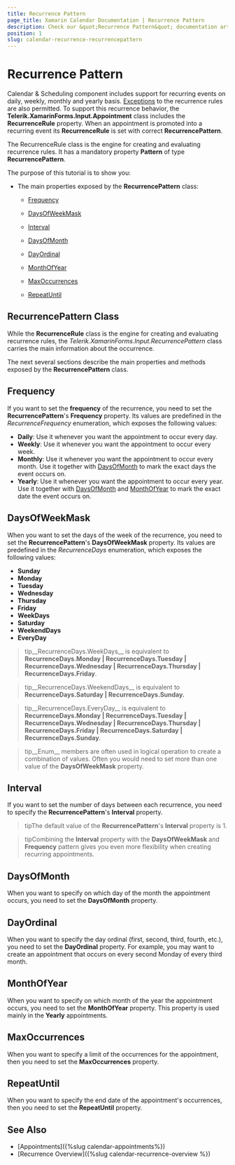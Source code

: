 ```yaml
---
title: Recurrence Pattern
page_title: Xamarin Calendar Documentation | Recurrence Pattern
description: Check our &quot;Recurrence Pattern&quot; documentation article for Telerik Calendar for Xamarin control.
position: 1
slug: calendar-recurrence-recurrencepattern
---
```


# Recurrence Pattern

Calendar &amp; Scheduling  component includes support for recurring events on daily, weekly, monthly and yearly basis. [Exceptions](#Exceptions) to the recurrence rules are also permitted. To support this recurrence behavior, the **Telerik.XamarinForms.Input.Appointment** class includes the __RecurrenceRule__ property. When an appointment is promoted into a recurring event its __RecurrenceRule__ is set with correct __RecurrencePattern__.

The RecurrenceRule class is the engine for creating and evaluating recurrence rules. It has a mandatory property __Pattern__ of type __RecurrencePattern__.

The purpose of this tutorial is to show you:

* The main properties exposed by the __RecurrencePattern__ class:

	* [Frequency](#frequency)

	* [DaysOfWeekMask](#daysofweekmask)

	* [Interval](#interval)

	* [DaysOfMonth](#daysofmonth)

	* [DayOrdinal](#dayordinal)

	* [MonthOfYear](#monthofyear)

	* [MaxOccurrences](#maxoccurrences)
	
	* [RepeatUntil](#repeatuntil)
	
## RecurrencePattern Class

While the **RecurrenceRule** class is the engine for creating and evaluating recurrence rules, the *Telerik.XamarinForms.Input.RecurrencePattern* class carries the main information about the occurrence.        

The next several sections describe the main properties and methods exposed by the __RecurrencePattern__ class.        

## Frequency

If you want to set the __frequency__ of the recurrence, you need to set the __RecurrencePattern__'s __Frequency__ property. Its values are predefined in the *RecurrenceFrequency* enumeration, which exposes the following values:        

* **Daily**: Use it whenever you want the appointment to occur every day.
* **Weekly**: Use it whenever you want the appointment to occur every week.
* **Monthly**: Use it whenever you want the appointment to occur every month. Use it together with [DaysOfMonth](#daysofmonth) to mark the exact days the event occurs on.
* **Yearly**: Use it whenever you want the appointment to occur every year. Use it together with [DaysOfMonth](#daysofmonth) and [MonthOfYear](#monthofyear) to mark the exact date the event occurs on.

## DaysOfWeekMask

When you want to set the days of the week of the recurrence, you need to set the __RecurrencePattern__'s __DaysOfWeekMask__ property. Its values are predefined in the *RecurrenceDays* enumeration, which exposes the following values:

* __Sunday__
* __Monday__
* __Tuesday__
* __Wednesday__
* __Thursday__
* __Friday__
* __WeekDays__
* __Saturday__
* __WeekendDays__
* __EveryDay__

>tip__RecurrenceDays.WeekDays__ is equivalent to __RecurrenceDays.Monday | RecurrenceDays.Tuesday | RecurrenceDays.Wednesday | RecurrenceDays.Thursday | RecurrenceDays.Friday__.

>tip__RecurrenceDays.WeekendDays__ is equivalent to __RecurrenceDays.Saturday | RecurrenceDays.Sunday.__

>tip__RecurrenceDays.EveryDay__ is equivalent to __RecurrenceDays.Monday | RecurrenceDays.Tuesday | RecurrenceDays.Wednesday | RecurrenceDays.Thursday | RecurrenceDays.Friday | RecurrenceDays.Saturday | RecurrenceDays.Sunday__.

>tip__Enum__ members are often used in logical operation to create a combination of values. Often you would need to set more than one value of the __DaysOfWeekMask__ property.

## Interval

If you want to set the number of days between each recurrence, you need to specify the __RecurrencePattern__'s __Interval__ property.

>tipThe default value of the __RecurrencePattern__'s __Interval__ property is 1.

>tipCombining the __Interval__ property with the __DaysOfWeekMask__ and __Frequency__ pattern gives you even more flexibility when creating recurring appointments.

## DaysOfMonth

When you want to specify on which day of the month the appointment occurs, you need to set the __DaysOfMonth__ property.

## DayOrdinal

When you want to specify the day ordinal (first, second, third, fourth, etc.), you need to set the __DayOrdinal__ property. For example, you may want to create an appointment that occurs on every second Monday of every third month. 

## MonthOfYear

When you want to specify on which month of the year the appointment occurs, you need to set the __MonthOfYear__ property. This property is used mainly in the __Yearly__ appointments. 

## MaxOccurrences

When you want to specify a limit of the occurrences for the appointment, then you need to set the __MaxOccurrences__ property. 

## RepeatUntil

When you want to specify the end date of the appointment's occurrences, then you need to set the __RepeatUntil__ property. 

## See Also

* [Appointments]({%slug calendar-appointments%})
* [Recurrence Overview]({%slug calendar-recurrence-overview %})
